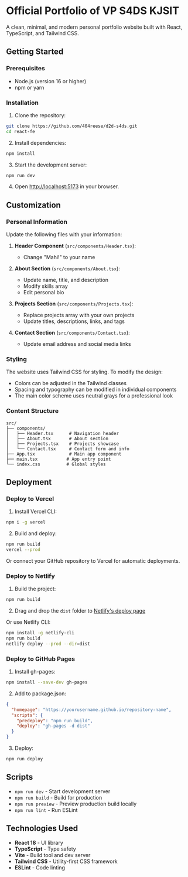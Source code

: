 # Official Portfolio of VP S4DS KJSIT

A clean, minimal, and modern personal portfolio website built with React, TypeScript, and Tailwind CSS.

## Getting Started

### Prerequisites

- Node.js (version 16 or higher)
- npm or yarn

### Installation

1. Clone the repository:
```bash
git clone https://github.com/404reese/d2d-s4ds.git
cd react-fe
```

2. Install dependencies:
```bash
npm install
```

3. Start the development server:
```bash
npm run dev
```

4. Open [http://localhost:5173](http://localhost:5173) in your browser.

## Customization

### Personal Information

Update the following files with your information:

1. **Header Component** (`src/components/Header.tsx`):
   - Change "Mahi!" to your name

2. **About Section** (`src/components/About.tsx`):
   - Update name, title, and description
   - Modify skills array
   - Edit personal bio

3. **Projects Section** (`src/components/Projects.tsx`):
   - Replace projects array with your own projects
   - Update titles, descriptions, links, and tags

4. **Contact Section** (`src/components/Contact.tsx`):
   - Update email address and social media links

### Styling

The website uses Tailwind CSS for styling. To modify the design:

- Colors can be adjusted in the Tailwind classes
- Spacing and typography can be modified in individual components
- The main color scheme uses neutral grays for a professional look

### Content Structure

```
src/
├── components/
│   ├── Header.tsx      # Navigation header
│   ├── About.tsx       # About section
│   ├── Projects.tsx    # Projects showcase
│   └── Contact.tsx     # Contact form and info
├── App.tsx             # Main app component
├── main.tsx           # App entry point
└── index.css          # Global styles
```

## Deployment

### Deploy to Vercel

1. Install Vercel CLI:
```bash
npm i -g vercel
```

2. Build and deploy:
```bash
npm run build
vercel --prod
```

Or connect your GitHub repository to Vercel for automatic deployments.

### Deploy to Netlify

1. Build the project:
```bash
npm run build
```

2. Drag and drop the `dist` folder to [Netlify's deploy page](https://app.netlify.com/drop)

Or use Netlify CLI:
```bash
npm install -g netlify-cli
npm run build
netlify deploy --prod --dir=dist
```

### Deploy to GitHub Pages

1. Install gh-pages:
```bash
npm install --save-dev gh-pages
```

2. Add to package.json:
```json
{
  "homepage": "https://yourusername.github.io/repository-name",
  "scripts": {
    "predeploy": "npm run build",
    "deploy": "gh-pages -d dist"
  }
}
```

3. Deploy:
```bash
npm run deploy
```

## Scripts

- `npm run dev` - Start development server
- `npm run build` - Build for production
- `npm run preview` - Preview production build locally
- `npm run lint` - Run ESLint

## Technologies Used

- **React 18** - UI library
- **TypeScript** - Type safety
- **Vite** - Build tool and dev server
- **Tailwind CSS** - Utility-first CSS framework
- **ESLint** - Code linting
